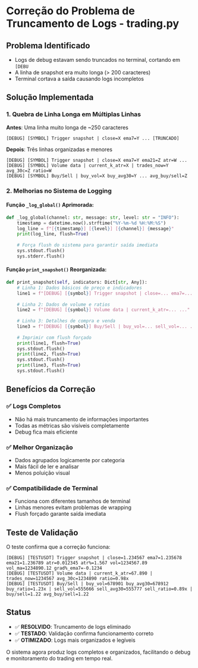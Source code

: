 # Correção do Problema de Truncamento de Logs - trading.py

## Problema Identificado
- Logs de debug estavam sendo truncados no terminal, cortando em `[DEBU`
- A linha de snapshot era muito longa (> 200 caracteres)
- Terminal cortava a saída causando logs incompletos

## Solução Implementada

### 1. Quebra de Linha Longa em Múltiplas Linhas
**Antes**: Uma linha muito longa de ~250 caracteres
```
[DEBUG] [SYMBOL] Trigger snapshot | close=X ema7=Y ... [TRUNCADO]
```

**Depois**: Três linhas organizadas e menores
```
[DEBUG] [SYMBOL] Trigger snapshot | close=X ema7=Y ema21=Z atr=W ...
[DEBUG] [SYMBOL] Volume data | current_k_atr=X | trades_now=Y avg_30c=Z ratio=W
[DEBUG] [SYMBOL] Buy/Sell | buy_vol=X buy_avg30=Y ... avg_buy/sell=Z
```

### 2. Melhorias no Sistema de Logging

#### Função `_log_global()` Aprimorada:
```python
def _log_global(channel: str, message: str, level: str = "INFO"):
    timestamp = datetime.now().strftime("%Y-%m-%d %H:%M:%S")
    log_line = f"[{timestamp}] [{level}] [{channel}] {message}"
    print(log_line, flush=True)
    
    # Força flush do sistema para garantir saída imediata
    sys.stdout.flush()
    sys.stderr.flush()
```

#### Função `print_snapshot()` Reorganizada:
```python
def print_snapshot(self, indicators: Dict[str, Any]):
    # Linha 1: Dados básicos de preço e indicadores
    line1 = f"[DEBUG] [{symbol}] Trigger snapshot | close=... ema7=... ..."
    
    # Linha 2: Dados de volume e ratios  
    line2 = f"[DEBUG] [{symbol}] Volume data | current_k_atr=... ..."
    
    # Linha 3: Detalhes de compra e venda
    line3 = f"[DEBUG] [{symbol}] Buy/Sell | buy_vol=... sell_vol=... ..."
    
    # Imprimir com flush forçado
    print(line1, flush=True)
    sys.stdout.flush()
    print(line2, flush=True) 
    sys.stdout.flush()
    print(line3, flush=True)
    sys.stdout.flush()
```

## Benefícios da Correção

### ✅ Logs Completos
- Não há mais truncamento de informações importantes
- Todas as métricas são visíveis completamente
- Debug fica mais eficiente

### ✅ Melhor Organização
- Dados agrupados logicamente por categoria
- Mais fácil de ler e analisar
- Menos poluição visual

### ✅ Compatibilidade de Terminal
- Funciona com diferentes tamanhos de terminal
- Linhas menores evitam problemas de wrapping
- Flush forçado garante saída imediata

## Teste de Validação

O teste confirma que a correção funciona:
```
[DEBUG] [TESTUSDT] Trigger snapshot | close=1.234567 ema7=1.235678 ema21=1.236789 atr=0.012345 atr%=1.567 vol=1234567.89 vol_ma=1234890.12 grad%_ema7=-0.1234
[DEBUG] [TESTUSDT] Volume data | current_k_atr=67.890 | trades_now=1234567 avg_30c=1234890 ratio=0.98x
[DEBUG] [TESTUSDT] Buy/Sell | buy_vol=678901 buy_avg30=678912 buy_ratio=1.23x | sell_vol=555666 sell_avg30=555777 sell_ratio=0.89x | buy/sell=1.22 avg_buy/sell=1.22
```

## Status
- ✅ **RESOLVIDO**: Truncamento de logs eliminado
- ✅ **TESTADO**: Validação confirma funcionamento correto  
- ✅ **OTIMIZADO**: Logs mais organizados e legíveis

O sistema agora produz logs completos e organizados, facilitando o debug e monitoramento do trading em tempo real.
